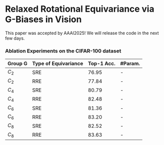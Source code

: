 # Relaxed Rotational Equivariance via G-Biases in Vision

This paper was accepted by AAAI2025! We will release the code in the next few days.

### Ablation Experiments on the CIFAR-100 dataset
|Group G|Type of Equivariance|Top-1 Acc.|#Param.|
|-|-|-|-|
|$C_2$|SRE|76.95|-|
|$C_2$|RRE|77.84|-|
|$C_4$|SRE|80.79|-|
|$C_4$|RRE|82.48|-|
|$C_6$|SRE|81.36|-|
|$C_6$|RRE|83.20|-|
|$C_8$|SRE|82.52|-|
|$C_8$|RRE|83.63|-|
